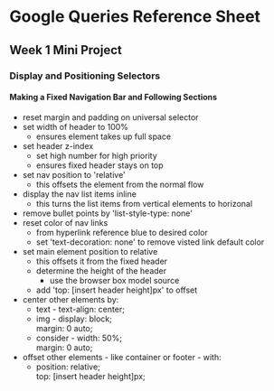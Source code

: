 # Google Queries Reference Sheet

## Week 1 Mini Project

### Display and Positioning Selectors

#### Making a Fixed Navigation Bar and Following Sections

- reset margin and padding on universal selector
- set width of header to 100%
    - ensures element takes up full space
- set header z-index
    - set high number for high priority
    - ensures fixed header stays on top
- set nav position to 'relative'
    - this offsets the element from the normal flow
- display the nav list items inline
    - this turns the list items from vertical elements to horizonal
- remove bullet points by 'list-style-type: none'
- reset color of nav links
    - from hyperlink reference blue to desired color
    - set 'text-decoration: none' to remove visted link default color
- set main element position to relative
    - this offsets it from the fixed header
    - determine the height of the header
        - use the browser box model source
    - add 'top: [insert header height]px' to offset
- center other elements by:
    - text - text-align: center;
    - img - display: block;<br>
            margin: 0 auto;
    - consider - width: 50%;<br>
                margin: 0 auto;
- offset other elements - like container or footer - with:
    - position: relative;<br>
    top: [insert header height]px;